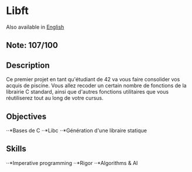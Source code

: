 # Libft

Also available in [English](Readme.md)

## Note: 107/100

## Description

Ce premier projet en tant qu'étudiant de 42 va vous faire consolider vos acquis de piscine. Vous allez recoder un certain nombre de fonctions de la librairie C standard, ainsi que d'autres fonctions utilitaires que vous réutiliserez tout au long de votre cursus.

## Objectives
⋅⋅*Bases de C 
⋅⋅*Libc 
⋅⋅*Génération d'une libraire statique 
## Skills
⋅⋅*Imperative programming 
⋅⋅*Rigor 
⋅⋅*Algorithms & AI 
